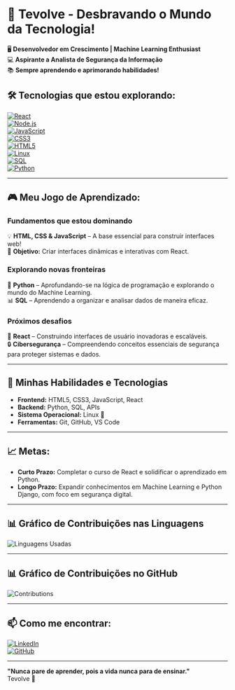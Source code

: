 # 🚀 Tevolve - Desbravando o Mundo da Tecnologia!

🖥️ **Desenvolvedor em Crescimento | Machine Learning Enthusiast**  
💻 **Aspirante a Analista de Segurança da Informação**  
📚 **Sempre aprendendo e aprimorando habilidades!**

## 🛠️ Tecnologias que estou explorando:

[![React](https://img.shields.io/badge/React-61DAFB?style=flat&logo=react&logoColor=black)](https://reactjs.org/)  
[![Node.js](https://img.shields.io/badge/Node.js-339933?style=flat&logo=node.js&logoColor=white)](https://nodejs.org/)  
[![JavaScript](https://img.shields.io/badge/JavaScript-F7DF1E?style=flat&logo=javascript&logoColor=black)](https://developer.mozilla.org/en-US/docs/Web/JavaScript)  
[![CSS3](https://img.shields.io/badge/CSS3-1572B6?style=flat&logo=css3&logoColor=white)](https://developer.mozilla.org/en-US/docs/Web/CSS)  
[![HTML5](https://img.shields.io/badge/HTML5-E34F26?style=flat&logo=html5&logoColor=white)](https://developer.mozilla.org/en-US/docs/Web/HTML)  
[![Linux](https://img.shields.io/badge/Linux-FCC624?style=flat&logo=linux&logoColor=black)](https://www.linux.org/)  
[![SQL](https://img.shields.io/badge/SQL-4479A1?style=flat&logo=sqlite&logoColor=white)](https://www.sql.org/)  
[![Python](https://img.shields.io/badge/Python-3776AB?style=flat&logo=python&logoColor=white)](https://www.python.org/)

---

## 🎮 Meu Jogo de Aprendizado:

### **Fundamentos que estou dominando**  
💡 **HTML, CSS & JavaScript** – A base essencial para construir interfaces web!  
🌟 **Objetivo:** Criar interfaces dinâmicas e interativas com React.

### **Explorando novas fronteiras**  
🧠 **Python** – Aprofundando-se na lógica de programação e explorando o mundo do Machine Learning.  
📊 **SQL** – Aprendendo a organizar e analisar dados de maneira eficaz.

### **Próximos desafios**  
🎯 **React** – Construindo interfaces de usuário inovadoras e escaláveis.  
🔒 **Cibersegurança** – Compreendendo conceitos essenciais de segurança para proteger sistemas e dados.

---

## 🎯 Minhas Habilidades e Tecnologias

- **Frontend:** HTML5, CSS3, JavaScript, React  
- **Backend:** Python, SQL, APIs  
- **Sistema Operacional:** Linux 🐧  
- **Ferramentas:** Git, GitHub, VS Code

---

## 📈 Metas:

- **Curto Prazo:** Completar o curso de React e solidificar o aprendizado em Python.  
- **Longo Prazo:** Expandir conhecimentos em Machine Learning e Python Django, com foco em segurança digital.

---

## 📊 Gráfico de Contribuições nas Linguagens

![Linguagens Usadas](https://github-readme-stats.vercel.app/api/top-langs/?username=tevolve&layout=compact&hide_title=true)

---

## 📊 Gráfico de Contribuições no GitHub

![Contributions](https://github-readme-stats.vercel.app/api?username=tevolve&show_icons=true&hide_title=true&count_private=true&hide=prs)

---

## 📫 Como me encontrar:

[![LinkedIn](https://img.shields.io/badge/LinkedIn-0077B5?style=flat&logo=linkedin&logoColor=white)](https://www.linkedin.com/in/tev0lv3)  
[![GitHub](https://img.shields.io/badge/GitHub-000000?style=flat&logo=github&logoColor=white)](https://github.com/tevolve)

---

**"Nunca pare de aprender, pois a vida nunca para de ensinar."**  
Tevolve 🚀
